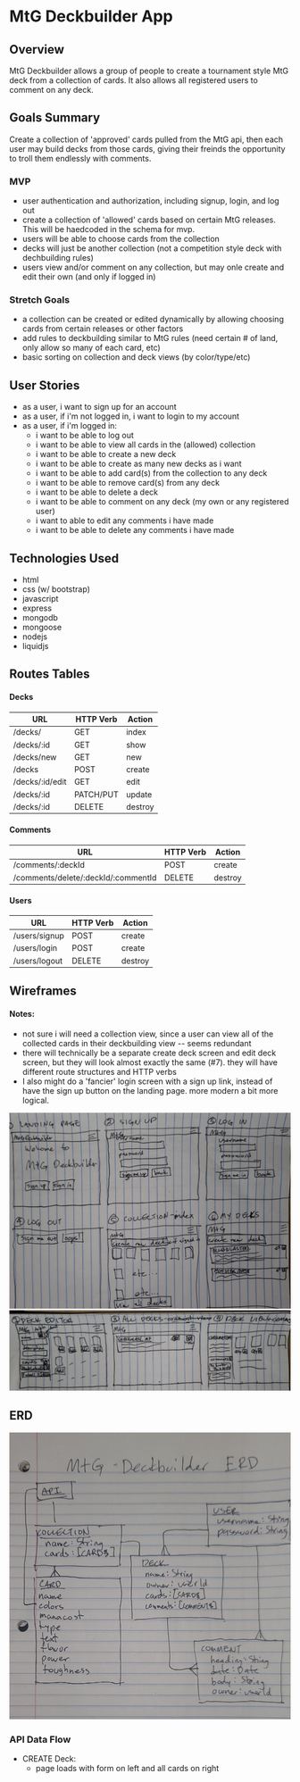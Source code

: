 # MtG Deckbuilder App

## Overview

MtG Deckbuilder allows a group of people to create a tournament style MtG deck from a collection of cards. It also allows all registered users to comment on any deck.

## Goals Summary

Create a collection of 'approved' cards pulled from the MtG api, then each user may build decks from those cards, giving their freinds the opportunity to troll them endlessly with comments.

### MVP

-   user authentication and authorization, including signup, login, and log out
-   create a collection of 'allowed' cards based on certain MtG releases. This will be haedcoded in the schema for mvp.
-   users will be able to choose cards from the collection
-   decks will just be another collection (not a competition style deck with dechbuilding rules)
-   users view and/or comment on any collection, but may onle create and edit their own (and only if logged in)

### Stretch Goals

-   a collection can be created or edited dynamically by allowing choosing cards from certain releases or other factors
-   add rules to deckbuilding similar to MtG rules (need certain # of land, only allow so many of each card, etc)
-   basic sorting on collection and deck views (by color/type/etc)

## User Stories

-   as a user, i want to sign up for an account
-   as a user, if i'm not logged in, i want to login to my account
-   as a user, if i'm logged in:
    -   i want to be able to log out
    -   i want to be able to view all cards in the (allowed) collection
    -   i want to be able to create a new deck
    -   i want to be able to create as many new decks as i want
    -   i want to be able to add card(s) from the collection to any deck
    -   i want to be able to remove card(s) from any deck
    -   i want to be able to delete a deck
    -   i want to be able to comment on any deck (my own or any registered user)
    -   i want to able to edit any comments i have made
    -   i want to be able to delete any comments i have made

## Technologies Used

-   html
-   css (w/ bootstrap)
-   javascript
-   express
-   mongodb
-   mongoose
-   nodejs
-   liquidjs

## Routes Tables

#### Decks

| **URL**         | **HTTP Verb** | **Action** |
| --------------- | ------------- | ---------- |
| /decks/         | GET           | index      |
| /decks/:id      | GET           | show       |
| /decks/new      | GET           | new        |
| /decks          | POST          | create     |
| /decks/:id/edit | GET           | edit       |
| /decks/:id      | PATCH/PUT     | update     |
| /decks/:id      | DELETE        | destroy    |

#### Comments

| **URL**                             | **HTTP Verb** | **Action** |
| ----------------------------------- | ------------- | ---------- |
| /comments/:deckId                   | POST          | create     |
| /comments/delete/:deckId/:commentId | DELETE        | destroy    |

#### Users

| **URL**       | **HTTP Verb** | **Action** |
| ------------- | ------------- | ---------- |
| /users/signup | POST          | create     |
| /users/login  | POST          | create     |
| /users/logout | DELETE        | destroy    |

## Wireframes

#### Notes:

-   not sure i will need a collection view, since a user can view all of the collected cards in their deckbuilding view -- seems redundant
-   there will technically be a separate create deck screen and edit deck screen, but they will look almost exactly the same (#7). they will have different route structures and HTTP verbs
-   I also might do a 'fancier' login screen with a sign up link, instead of have the sign up button on the landing page. more modern a bit more logical.

![Alt text](images/MtG-wirefames-v1-pg1.jpg)
![Alt text](images/MtG-wirefames-v1-pg2.jpg)

## ERD

![MtG-ERD-v1](images/MtG-ERD-v1.jpg)

### API Data Flow

-   CREATE Deck:
    -   page loads with form on left and all cards on right
